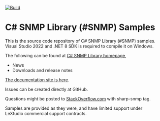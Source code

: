 [![Build](https://img.shields.io/github/actions/workflow/status/lextudio/sharpsnmplib-samples/dotnetcore.yml?branch=master&style=flat-square)](https://github.com/lextudio/sharpsnmplib-samples/actions/workflows/dotnetcore.yml)

# C# SNMP Library (#SNMP) Samples

This is the source code repository of C# SNMP Library (#SNMP) samples. Visual Studio 2022 and .NET 8 SDK is required to compile it on Windows.

The following can be found at [C# SNMP Library homepage](https://sharpsnmp.com),

* News
* Downloads and release notes

[The documentation site is here](https://docs.sharpsnmp.com).

Issues can be created directly at GitHub.

Questions might be posted to [StackOverflow.com](https://stackoverflow.com) with sharp-snmp tag. 

Samples are provided as they were, and have limited support under LeXtudio commercial support contracts.
